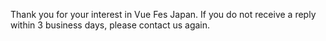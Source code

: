 Thank you for your interest in Vue Fes Japan. If you do not receive a reply within 3 business days, please contact us again.